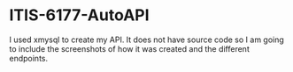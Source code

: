 # ITIS-6177-AutoAPI

I used xmysql to create my API. It does not have source code so I am going to include the screenshots of how it was created and the different endpoints. 

